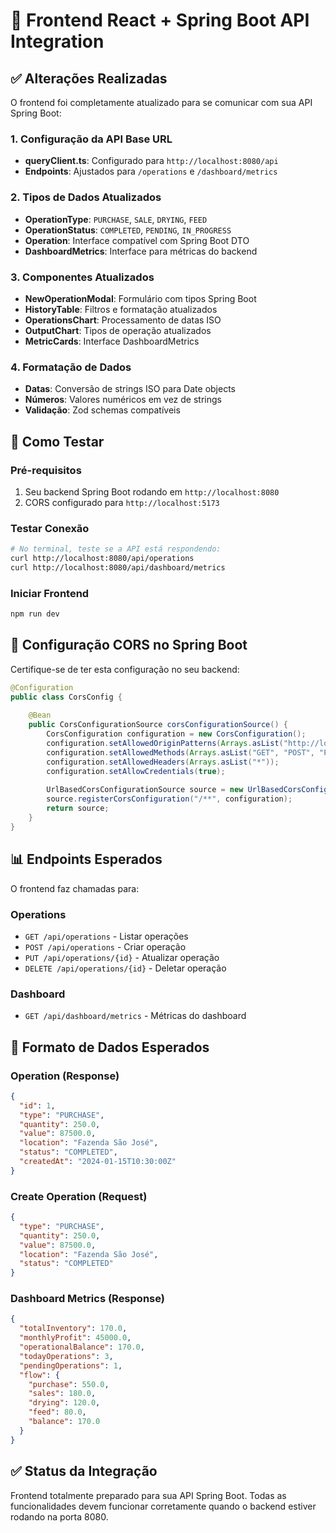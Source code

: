 # 🌾 Frontend React + Spring Boot API Integration

## ✅ Alterações Realizadas

O frontend foi completamente atualizado para se comunicar com sua API Spring Boot:

### 1. Configuração da API Base URL
- **queryClient.ts**: Configurado para `http://localhost:8080/api`
- **Endpoints**: Ajustados para `/operations` e `/dashboard/metrics`

### 2. Tipos de Dados Atualizados
- **OperationType**: `PURCHASE`, `SALE`, `DRYING`, `FEED`
- **OperationStatus**: `COMPLETED`, `PENDING`, `IN_PROGRESS`
- **Operation**: Interface compatível com Spring Boot DTO
- **DashboardMetrics**: Interface para métricas do backend

### 3. Componentes Atualizados
- **NewOperationModal**: Formulário com tipos Spring Boot
- **HistoryTable**: Filtros e formatação atualizados
- **OperationsChart**: Processamento de datas ISO
- **OutputChart**: Tipos de operação atualizados
- **MetricCards**: Interface DashboardMetrics

### 4. Formatação de Dados
- **Datas**: Conversão de strings ISO para Date objects
- **Números**: Valores numéricos em vez de strings
- **Validação**: Zod schemas compatíveis

## 🚀 Como Testar

### Pré-requisitos
1. Seu backend Spring Boot rodando em `http://localhost:8080`
2. CORS configurado para `http://localhost:5173`

### Testar Conexão
```bash
# No terminal, teste se a API está respondendo:
curl http://localhost:8080/api/operations
curl http://localhost:8080/api/dashboard/metrics
```

### Iniciar Frontend
```bash
npm run dev
```

## 🔧 Configuração CORS no Spring Boot

Certifique-se de ter esta configuração no seu backend:

```java
@Configuration
public class CorsConfig {
    
    @Bean
    public CorsConfigurationSource corsConfigurationSource() {
        CorsConfiguration configuration = new CorsConfiguration();
        configuration.setAllowedOriginPatterns(Arrays.asList("http://localhost:5173"));
        configuration.setAllowedMethods(Arrays.asList("GET", "POST", "PUT", "DELETE", "OPTIONS"));
        configuration.setAllowedHeaders(Arrays.asList("*"));
        configuration.setAllowCredentials(true);
        
        UrlBasedCorsConfigurationSource source = new UrlBasedCorsConfigurationSource();
        source.registerCorsConfiguration("/**", configuration);
        return source;
    }
}
```

## 📊 Endpoints Esperados

O frontend faz chamadas para:

### Operations
- `GET /api/operations` - Listar operações
- `POST /api/operations` - Criar operação
- `PUT /api/operations/{id}` - Atualizar operação
- `DELETE /api/operations/{id}` - Deletar operação

### Dashboard
- `GET /api/dashboard/metrics` - Métricas do dashboard

## 🎯 Formato de Dados Esperados

### Operation (Response)
```json
{
  "id": 1,
  "type": "PURCHASE",
  "quantity": 250.0,
  "value": 87500.0,
  "location": "Fazenda São José",
  "status": "COMPLETED",
  "createdAt": "2024-01-15T10:30:00Z"
}
```

### Create Operation (Request)
```json
{
  "type": "PURCHASE",
  "quantity": 250.0,
  "value": 87500.0,
  "location": "Fazenda São José",
  "status": "COMPLETED"
}
```

### Dashboard Metrics (Response)
```json
{
  "totalInventory": 170.0,
  "monthlyProfit": 45000.0,
  "operationalBalance": 170.0,
  "todayOperations": 3,
  "pendingOperations": 1,
  "flow": {
    "purchase": 550.0,
    "sales": 180.0,
    "drying": 120.0,
    "feed": 80.0,
    "balance": 170.0
  }
}
```

## ✅ Status da Integração

Frontend totalmente preparado para sua API Spring Boot. Todas as funcionalidades devem funcionar corretamente quando o backend estiver rodando na porta 8080.